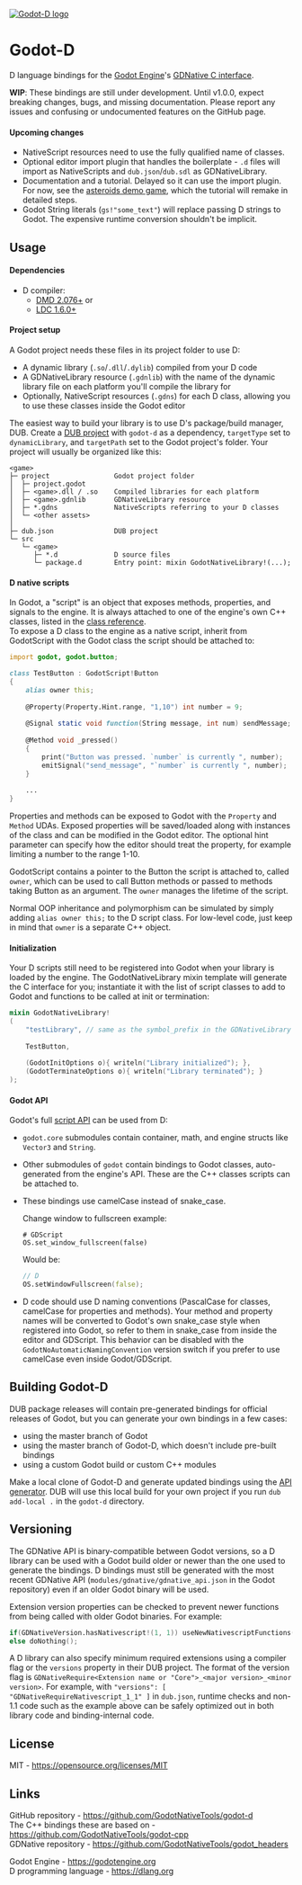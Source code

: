 [![Godot-D logo](/logo.png)](https://code.dlang.org/packages/godot-d)

Godot-D
=======
D language bindings for the [Godot Engine](https://godotengine.org/)'s
[GDNative C interface](https://github.com/GodotNativeTools/godot_headers).

**WIP**: These bindings are still under development. Until v1.0.0, expect
breaking changes, bugs, and missing documentation. Please report any issues and
confusing or undocumented features on the GitHub page.

#### Upcoming changes
- NativeScript resources need to use the fully qualified name of classes.
- Optional editor import plugin that handles the boilerplate - `.d` files will
  import as NativeScripts and `dub.json`/`dub.sdl` as GDNativeLibrary.
- Documentation and a tutorial. Delayed so it can use the import plugin. For
  now, see the [asteroids demo game](examples/asteroids/), which the tutorial
  will remake in detailed steps.
- Godot String literals (`gs!"some_text"`) will replace passing D strings to
  Godot. The expensive runtime conversion shouldn't be implicit.

Usage
-----
#### Dependencies
- D compiler:
  - [DMD 2.076+](https://dlang.org/download.html#dmd) or
  - [LDC 1.6.0+](https://github.com/ldc-developers/ldc#from-a-pre-built-package)

#### Project setup
A Godot project needs these files in its project folder to use D:  
- A dynamic library (`.so`/`.dll`/`.dylib`) compiled from your D code
- A GDNativeLibrary resource (`.gdnlib`) with the name of the dynamic library
  file on each platform you'll compile the library for
- Optionally, NativeScript resources (`.gdns`) for each D class, allowing you
  to use these classes inside the Godot editor

The easiest way to build your library is to use D's package/build manager, DUB.
Create a [DUB project](https://code.dlang.org/getting_started) with `godot-d`
as a dependency, `targetType` set to `dynamicLibrary`, and `targetPath` set to
the Godot project's folder. Your project will usually be organized like this:

	<game>
	├─ project                Godot project folder
	│  ├─ project.godot
	│  ├─ <game>.dll / .so    Compiled libraries for each platform
	│  ├─ <game>.gdnlib       GDNativeLibrary resource
	│  ├─ *.gdns              NativeScripts referring to your D classes
	│  └─ <other assets>
	│
	├─ dub.json               DUB project
	└─ src
	   └─ <game>
	      ├─ *.d              D source files
	      └─ package.d        Entry point: mixin GodotNativeLibrary!(...);

#### D native scripts
In Godot, a "script" is an object that exposes methods, properties, and signals
to the engine. It is always attached to one of the engine's own C++ classes,
listed in the [class reference](http://docs.godotengine.org/en/latest/classes/).  
To expose a D class to the engine as a native script, inherit from GodotScript
with the Godot class the script should be attached to:  
```D
import godot, godot.button;

class TestButton : GodotScript!Button
{
	alias owner this;
	
	@Property(Property.Hint.range, "1,10") int number = 9;
	
	@Signal static void function(String message, int num) sendMessage;
	
	@Method void _pressed()
	{
		print("Button was pressed. `number` is currently ", number);
		emitSignal("send_message", "`number` is currently ", number);
	}
	
	...
}
```
Properties and methods can be exposed to Godot with the `Property` and
`Method` UDAs. Exposed properties will be saved/loaded along with instances of
the class and can be modified in the Godot editor. The optional hint parameter
can specify how the editor should treat the property, for example limiting a
number to the range 1-10.

GodotScript contains a pointer to the Button the script is attached to, called
`owner`, which can be used to call Button methods or passed to methods taking
Button as an argument. The `owner` manages the lifetime of the script.

Normal OOP inheritance and polymorphism can be simulated by simply adding
`alias owner this;` to the D script class. For low-level code, just keep in
mind that `owner` is a separate C++ object.

#### Initialization
Your D scripts still need to be registered into Godot when your library is
loaded by the engine. The GodotNativeLibrary mixin template will generate the
C interface for you; instantiate it with the list of script classes to add to
Godot and functions to be called at init or termination:  
```D
mixin GodotNativeLibrary!
(
	"testLibrary", // same as the symbol_prefix in the GDNativeLibrary resource
	
	TestButton,
	
	(GodotInitOptions o){ writeln("Library initialized"); },
	(GodotTerminateOptions o){ writeln("Library terminated"); }
);
```

#### Godot API
Godot's full [script API](http://docs.godotengine.org/) can be used from D:  
- `godot.core` submodules contain container, math, and engine structs like
  `Vector3` and `String`.
- Other submodules of `godot` contain bindings to Godot classes, auto-generated
  from the engine's API. These are the C++ classes scripts can be attached to.
- These bindings use camelCase instead of snake_case.

  Change window to fullscreen example:
  ```GDSCRIPT
  # GDScript
  OS.set_window_fullscreen(false)
  ```
  Would be:
  ```D
  // D
  OS.setWindowFullscreen(false);
  ```

- D code should use D naming conventions (PascalCase for classes, camelCase for
  properties and methods). Your method and property names will be converted to
  Godot's own snake_case style when registered into Godot, so refer to them in
  snake_case from inside the editor and GDScript. This behavior can be disabled
  with the `GodotNoAutomaticNamingConvention` version switch if you prefer to
  use camelCase even inside Godot/GDScript.

Building Godot-D
----------------
DUB package releases will contain pre-generated bindings for official releases
of Godot, but you can generate your own bindings in a few cases:  
- using the master branch of Godot
- using the master branch of Godot-D, which doesn't include pre-built bindings
- using a custom Godot build or custom C++ modules

Make a local clone of Godot-D and generate updated bindings using the
[API generator](generator/README.md). DUB will use this local build for your
own project if you run `dub add-local .` in the `godot-d` directory.

Versioning
----------
The GDNative API is binary-compatible between Godot versions, so a D library
can be used with a Godot build older or newer than the one used to generate the
bindings. D bindings must still be generated with the most recent GDNative API
(`modules/gdnative/gdnative_api.json` in the Godot repository) even if an older
Godot binary will be used.

Extension version properties can be checked to prevent newer functions from
being called with older Godot binaries. For example:
```D
if(GDNativeVersion.hasNativescript!(1, 1)) useNewNativescriptFunctions();
else doNothing();
```

A D library can also specify minimum required extensions using a compiler flag
or the `versions` property in their DUB project. The format of the version flag
is `GDNativeRequire<Extension name or "Core">_<major version>_<minor version>`.
For example, with `"versions": [ "GDNativeRequireNativescript_1_1" ]` in
`dub.json`, runtime checks and non-1.1 code such as the example above can be
safely optimized out in both library code and binding-internal code.

License
-------
MIT - <https://opensource.org/licenses/MIT>  

Links
-----
GitHub repository - <https://github.com/GodotNativeTools/godot-d>  
The C++ bindings these are based on - <https://github.com/GodotNativeTools/godot-cpp>  
GDNative repository - <https://github.com/GodotNativeTools/godot_headers>  

Godot Engine - <https://godotengine.org>  
D programming language - <https://dlang.org>  
